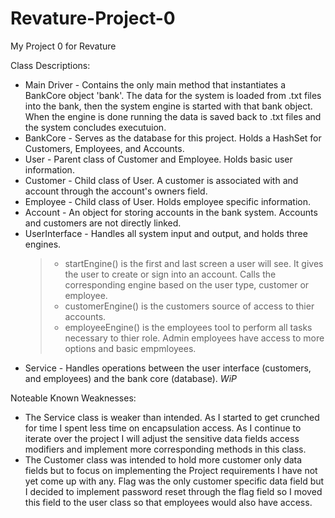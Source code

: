 # Revature-Project-0
My Project 0 for Revature

Class Descriptions:
* Main Driver - Contains the only main method that instantiates a BankCore object 'bank'. The data for the system is loaded from .txt files into the bank, then the system engine is started with that bank object. When the engine is done running the data is saved back to .txt files and the system concludes executuion.
* BankCore - Serves as the database for this project. Holds a HashSet for Customers, Employees, and Accounts.
* User - Parent class of Customer and Employee. Holds basic user information.
* Customer - Child class of User. A customer is associated with and account through the account's owners field.
* Employee - Child class of User. Holds employee specific information.
* Account - An object for storing accounts in the bank system. Accounts and customers are not directly linked.
* UserInterface - Handles all system input and output, and holds three engines.
  >- startEngine() is the first and last screen a user will see. It gives the user to create or sign into an account. Calls the corresponding engine based on the user type, customer or employee.
  >- customerEngine() is the customers source of access to thier accounts.
  >- employeeEngine() is the employees tool to perform all tasks necessary to thier role. Admin employees have access to more options and basic empmloyees.
* Service - Handles operations between the user interface (customers, and employees) and the bank core (database). *WiP*


Noteable Known Weaknesses: 
  - The Service class is weaker than intended. As I started to get crunched for time I spent less time on encapsulation access. As I continue to iterate over the project I will adjust the sensitive data fields access modifiers and implement more corresponding methods in this class.
  - The Customer class was intended to hold more customer only data fields but to focus on implementing the Project requirements I have not yet come up with any. Flag was the only customer specific data field but I decided to implement password reset through the flag field so I moved this field to the user class so that employees would also have access.
